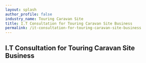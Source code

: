 ```yaml
---
layout: splash 
author_profile: false 
industry_name: Touring Caravan Site
title: I.T Consultation for Touring Caravan Site Business
permalink: /it-consultation-for-touring-caravan-site-business
---
```


## I.T Consultation for Touring Caravan Site Business